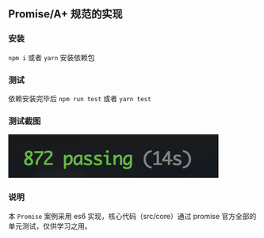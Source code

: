## Promise/A+ 规范的实现

### 安装
`npm i` 或者 `yarn` 安装依赖包

### 测试
依赖安装完毕后 `npm run test` 或者 `yarn test`

### 测试截图
![test](./test.png)

### 说明
本 `Promise` 案例采用 es6 实现，核心代码（src/core）通过 promise 官方全部的单元测试，仅供学习之用。
